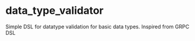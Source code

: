 # data_type_validator
Simple DSL for datatype validation for basic data types. Inspired from GRPC DSL
